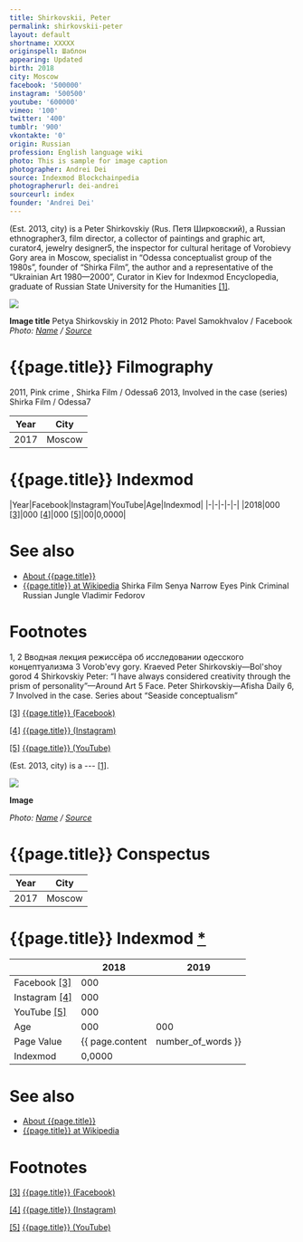 ```yaml
---
title: Shirkovskii, Peter
permalink: shirkovskii-peter
layout: default
shortname: XXXXX
originspell: Шаблон
appearing: Updated
birth: 2018
city: Moscow
facebook: '500000'
instagram: '500500'
youtube: '600000'
vimeo: '100'
twitter: '400'
tumblr: '900'
vkontakte: '0'
origin: Russian
profession: English language wiki
photo: This is sample for image caption
photographer: Andrei Dei
source: Indexmod Blockchainpedia
photographerurl: dei-andrei
sourceurl: index
founder: 'Andrei Dei'
---
```


(Est. 2013, city) is a Peter Shirkovskiy (Rus. Петя Ширковский), a Russian ethnographer3, film director, a collector of paintings and graphic art, curator4, jewelry designer5, the inspector for cultural heritage of Vorobievy Gory area in Moscow, specialist in “Odessa conceptualist group of the 1980s”, founder of “Shirka Film”, the author and a representative of the “Ukrainian Art 1980—2000”, Curator in Kiev for Indexmod Encyclopedia, graduate of Russian State University for the Humanities <span id="a1">[\[1\]](#f1)</span>.

![](/encyclopedia/images/image-name.jpg)

**Image title**
Petya Shirkovskiy in 2012
Photo: Pavel Samokhvalov / Facebook
*Photo: [Name](index) / [Source](index)*

# {{page.title}} Filmography

 2011, Pink crime , Shirka Film / Odessa6
 2013, Involved in the case (series)  Shirka Film / Odessa7

|Year|City|
|-|-|
|2017|Moscow|

# {{page.title}} Indexmod

|Year|Facebook|Instagram|YouTube|Age|Indexmod|
|-|-|-|-|-|
|2018|000 <span id="a3">[\[3\]](#f3)</span>|000 <span id="a4">[\[4\]](#f4)</span>|000 <span id="a5">[\[5\]](#f5)</span>|00|0,0000|


# See also

+ [About {{page.title}}](index)
+ [{{page.title}} at Wikipedia](index)
Shirka Film
Senya Narrow Eyes
Pink Criminal
Russian Jungle
Vladimir Fedorov

# Footnotes

1, 2 Вводная лекция режиссёра об исследовании одесского концептуализма
3 Vorob'evy gory. Kraeved Peter Shirkovskiy—Bol'shoy gorod
4 Shirkovskiy Peter: “I have always considered creativity through the prism of personality”—Around Art
5 Face. Peter Shirkovskiy—Afisha Daily
6, 7 Involved in the case. Series about “Seaside conceptualism”

[[3]](#a3) <span id="f3"></span> [{{page.title}} (Facebook)](index)

[[4]](#a4) <span id="f4"></span> [{{page.title}} (Instagram)](index)

[[5]](#a5) <span id="f5"></span> [{{page.title}} (YouTube)](index)

(Est. 2013, city) is a --- <span id="a1">[\[1\]](#f1)</span>.

![](/encyclopedia/images/{{page.permalink}}.jpg)

**Image**

*Photo: [Name](index) / [Source](index)*

# {{page.title}} Conspectus

|Year|City|
|-|-|
|2017|Moscow|

# {{page.title}} Indexmod [*](indexmod)

||2018|2019|
|-|-|-|
|Facebook <span id="a3">[\[3\]](#f3)</span>|000||
|Instagram <span id="a4">[\[4\]](#f4)</span>|000||
|YouTube <span id="a5">[\[5\]](#f5)</span>|000||
|Age|000|000|
|Page Value|{{ page.content | number_of_words }}||
|Indexmod|0,0000||

# See also

+ [About {{page.title}}](index)
+ [{{page.title}} at Wikipedia](index)

# Footnotes

[[3]](#a3) <span id="f3"></span> [{{page.title}} (Facebook)](index)

[[4]](#a4) <span id="f4"></span> [{{page.title}} (Instagram)](index)

[[5]](#a5) <span id="f5"></span> [{{page.title}} (YouTube)](index)
